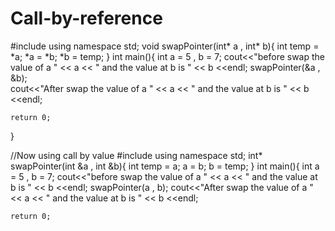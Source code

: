 # Call-by-reference
#include <iostream>
using namespace std;
	void swapPointer(int* a , int* b){
		int temp = *a;
		*a = *b;
		*b = temp;
	}
int main(){
	int a = 5 , b = 7;
	cout<<"before swap the value of a " << a << " and the value at b is " << b <<endl;
	swapPointer(&a , &b);	
	cout<<"After swap the value of a " << a << " and the value at b is " << b <<endl;

	return 0;
}

//Now using call by value
#include <iostream>
using namespace std;
	int* swapPointer(int &a , int &b){
		int temp = a;
		a = b;
		b = temp;
	}
int main(){
	int a = 5 , b = 7;
	cout<<"before swap the value of a " << a << " and the value at b is " << b <<endl;
	swapPointer(a , b);	
	cout<<"After swap the value of a " << a << " and the value at b is " << b <<endl;

	return 0;
